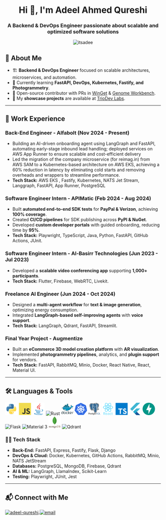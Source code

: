 <h1 align="center">Hi 👋, I'm Adeel Ahmed Qureshi</h1>
<h3 align="center">A Backend & DevOps Engineer passionate about scalable and optimized software solutions</h3>

<p align="center">
  <img src="https://komarev.com/ghpvc/?username=itsadee&label=Profile%20views&color=0e75b6&style=flat" alt="itsadee" />
</p>

## 🚀 About Me
- 🏗️ **Backend & DevOps Engineer** focused on scalable architectures, microservices, and automation.  
- 🌱 Currently learning **FastAPI, DevOps, Kubernetes, Fastify, and Photogrammetry**.  
- 📂 Open-source contributor with PRs in [WinGet](https://github.com/microsoft/winget-pkgs/pulls?q=is%3Apr+author%3AItsAdee+is%3Aclosed) & [Genome Workbench](https://github.com/workbenchdev/Workbench/pulls?q=is%3Apr+author%3AItsAdee+is%3Aclosed).  
- 🔭 My **showcase projects** are available at [TrioDev Labs](https://github.com/orgs/TrioDevLabs/repositories).  

---

## 💼 Work Experience

### **Back-End Engineer - Alfabolt (Nov 2024 - Present)**
- Building an AI-driven onboarding agent using LangGraph and FastAPI, automating early-stage inbound lead handling; deployed services on AWS App Runner to ensure scalable and cost-efficient delivery
- Led the migration of the company microservice (for reimag.in) from AWS SAM to a Kubernetes-based architecture on AWS EKS, achieving a 60% reduction in latency by eliminating cold starts and removing overheads and wrappers to streamline performance.
- **Tech Stack:** AWS EKS , Fastify, Kubernetes, NATS Jet Stream, Langgraph, FastAPI, App Runner, PostgreSQL

### **Software Engineer Intern - APIMatic (Feb 2024 - Aug 2024)**
- Built **automated end-to-end SDK tests** for **PayPal & Verizon**, achieving **100% coverage**.
- Created **CI/CD pipelines** for SDK publishing across **PyPI & NuGet**.
- Developed **custom developer portals** with guided onboarding, reducing time by **95%**.
- **Tech Stack:** Playwright, TypeScript, Java, Python, FastAPI, GitHub Actions, JUnit.

### **Software Engineer Intern - Al-Basirr Technologies (Jun 2023 - Jul 2023)**
- Developed a **scalable video conferencing app** supporting **1,000+ participants**.
- **Tech Stack:** Flutter, Firebase, WebRTC, Livekit.

### **Freelance AI Engineer (Jun 2024 - Oct 2024)**
- Designed a **multi-agent workflow** for **text & image generation**, optimizing energy consumption.
- Integrated **LangGraph-based self-improving agents** with **voice support**.
- **Tech Stack:** LangGraph, Qdrant, FastAPI, Streamlit.

### **Final Year Project - Augmentize**
- Built an **eCommerce 3D model creation platform** with **AR visualization**.
- Implemented **photogrammetry pipelines**, analytics, and **plugin support** for vendors.
- **Tech Stack:** FastAPI, RabbitMQ, Minio, Docker, React Native, React, Material UI.

---

## 🛠️ Languages & Tools  
<p align="left"> <img src="https://raw.githubusercontent.com/devicons/devicon/master/icons/python/python-original.svg" alt="Python" width="40" height="40"/> <img src="https://raw.githubusercontent.com/devicons/devicon/master/icons/javascript/javascript-original.svg" alt="JavaScript" width="40" height="40"/> <img src="https://raw.githubusercontent.com/devicons/devicon/master/icons/java/java-original.svg" alt="Java" width="40" height="40"/> <img src="https://encrypted-tbn0.gstatic.com/images?q=tbn:ANd9GcQ-qD_FlJLlr0to92J-wyiwaMv-vCUSOlzI0h8sr1FtMzN5Ro3tsGmlY3XAEFJ1pimcaRU&usqp=CAU" alt="Rust" width="40" height="40"/> <img src="https://raw.githubusercontent.com/devicons/devicon/master/icons/docker/docker-original-wordmark.svg" alt="Docker" width="40" height="40"/> <img src="https://raw.githubusercontent.com/devicons/devicon/master/icons/kubernetes/kubernetes-plain.svg" alt="Kubernetes" width="40" height="40"/> <img src="https://raw.githubusercontent.com/devicons/devicon/master/icons/postgresql/postgresql-original-wordmark.svg" alt="PostgreSQL" width="40" height="40"/> <img src="https://raw.githubusercontent.com/devicons/devicon/master/icons/react/react-original-wordmark.svg" alt="React" width="40" height="40"/> <img src="https://raw.githubusercontent.com/devicons/devicon/master/icons/typescript/typescript-original.svg" alt="TypeScript" width="40" height="40"/> <img src="https://raw.githubusercontent.com/devicons/devicon/master/icons/flutter/flutter-original.svg" alt="Flutter" width="40" height="40"/> <img src="https://raw.githubusercontent.com/devicons/devicon/master/icons/fastapi/fastapi-original.svg" alt="FastAPI" width="40" height="40"/> <img src="https://encrypted-tbn0.gstatic.com/images?q=tbn:ANd9GcQKs-tV1OZFQYdi6TQ-fdJ-LuwLDyQ9-0tJlQ&s" alt="Flask" width="40" height="40"/> <img src="https://encrypted-tbn0.gstatic.com/images?q=tbn:ANd9GcTB-tLy2TYkq6jNCcfYZOqGbEpCiHonRJxTgQ&s" alt="Material 3" width="40" height="40"/> <img src="https://raw.githubusercontent.com/devicons/devicon/master/icons/mongodb/mongodb-original-wordmark.svg" alt="MongoDB" width="40" height="40"/> <img src="https://avatars.githubusercontent.com/u/73504361?s=280&v=4" alt="Qdrant" width="40" height="40"/> </p>

### **🧑‍💻 Tech Stack**
- **Back-End:** FastAPI, Express, Fastify, Flask, Django  
- **DevOps & Cloud:** Docker, Kubernetes, GitHub Actions, RabbitMQ, Minio, NATS JetStream  
- **Databases:** PostgreSQL, MongoDB, Firebase, Qdrant  
- **AI & ML:** LangGraph, LlamaIndex, Scikit-Learn  
- **Testing:** Playwright, JUnit, Jest  

---

## 📬 Connect with Me
<p align="left">
  <a href="https://www.linkedin.com/in/adeel-ahmed-qureshi/" target="blank">
    <img align="center" src="https://raw.githubusercontent.com/rahuldkjain/github-profile-readme-generator/master/src/images/icons/Social/linked-in-alt.svg" alt="adeel-qureshi" height="30" width="40" />
  </a>
  <a href="mailto:adeelahmedqureshi02@gmail.com">
    <img align="center" src="https://upload.wikimedia.org/wikipedia/commons/7/7e/Gmail_icon_%282020%29.svg" alt="email" height="30" width="40" />
  </a>
  
</p>
